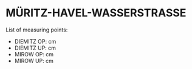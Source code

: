 # MÜRITZ-HAVEL-WASSERSTRASSE

List of measuring points:

* DIEMITZ OP: <Value topic="rivers/pegel-online/MHW/Diemitz OP/measurementValue"/> cm
* DIEMITZ UP: <Value topic="rivers/pegel-online/MHW/Diemitz UP/measurementValue"/> cm
* MIROW OP: <Value topic="rivers/pegel-online/MHW/MIROW OP/measurementValue"/> cm
* MIROW UP: <Value topic="rivers/pegel-online/MHW/MIROW UP/measurementValue"/> cm
